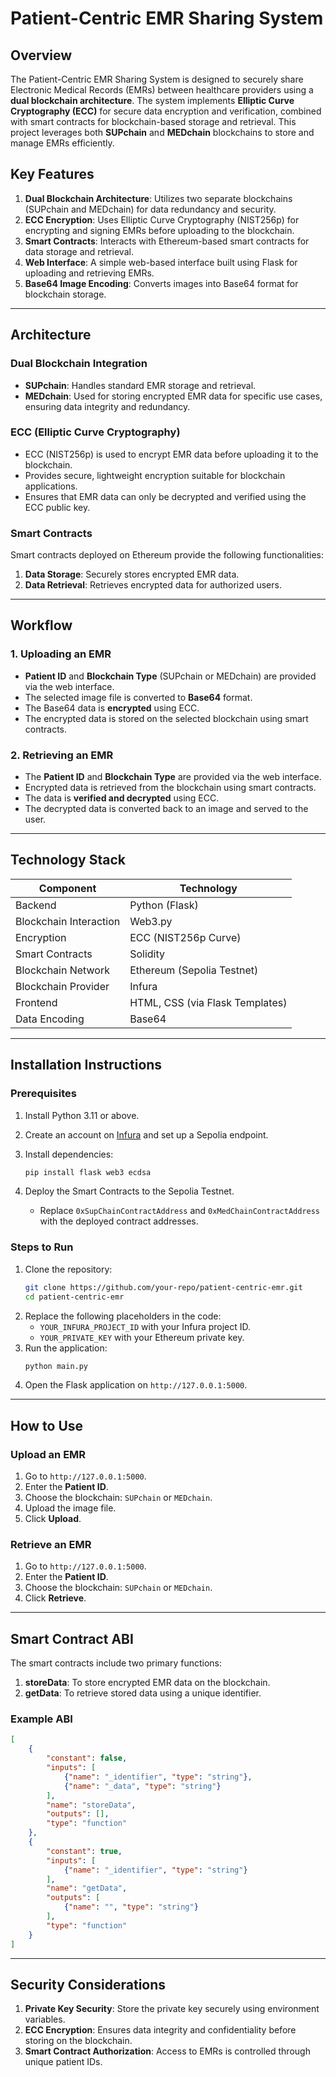 
# Patient-Centric EMR Sharing System

## Overview
The Patient-Centric EMR Sharing System is designed to securely share Electronic Medical Records (EMRs) between healthcare providers using a **dual blockchain architecture**. The system implements **Elliptic Curve Cryptography (ECC)** for secure data encryption and verification, combined with smart contracts for blockchain-based storage and retrieval. This project leverages both **SUPchain** and **MEDchain** blockchains to store and manage EMRs efficiently.

## Key Features
1. **Dual Blockchain Architecture**: Utilizes two separate blockchains (SUPchain and MEDchain) for data redundancy and security.
2. **ECC Encryption**: Uses Elliptic Curve Cryptography (NIST256p) for encrypting and signing EMRs before uploading to the blockchain.
3. **Smart Contracts**: Interacts with Ethereum-based smart contracts for data storage and retrieval.
4. **Web Interface**: A simple web-based interface built using Flask for uploading and retrieving EMRs.
5. **Base64 Image Encoding**: Converts images into Base64 format for blockchain storage.

---

## Architecture

### Dual Blockchain Integration
- **SUPchain**: Handles standard EMR storage and retrieval.
- **MEDchain**: Used for storing encrypted EMR data for specific use cases, ensuring data integrity and redundancy.

### ECC (Elliptic Curve Cryptography)
- ECC (NIST256p) is used to encrypt EMR data before uploading it to the blockchain.
- Provides secure, lightweight encryption suitable for blockchain applications.
- Ensures that EMR data can only be decrypted and verified using the ECC public key.

### Smart Contracts
Smart contracts deployed on Ethereum provide the following functionalities:
1. **Data Storage**: Securely stores encrypted EMR data.
2. **Data Retrieval**: Retrieves encrypted data for authorized users.

---

## Workflow

### **1. Uploading an EMR**
- **Patient ID** and **Blockchain Type** (SUPchain or MEDchain) are provided via the web interface.
- The selected image file is converted to **Base64** format.
- The Base64 data is **encrypted** using ECC.
- The encrypted data is stored on the selected blockchain using smart contracts.

### **2. Retrieving an EMR**
- The **Patient ID** and **Blockchain Type** are provided via the web interface.
- Encrypted data is retrieved from the blockchain using smart contracts.
- The data is **verified and decrypted** using ECC.
- The decrypted data is converted back to an image and served to the user.

---

## Technology Stack

| **Component**            | **Technology**                    |
|--------------------------|----------------------------------|
| Backend                  | Python (Flask)                   |
| Blockchain Interaction   | Web3.py                          |
| Encryption               | ECC (NIST256p Curve)             |
| Smart Contracts          | Solidity                         |
| Blockchain Network       | Ethereum (Sepolia Testnet)       |
| Blockchain Provider      | Infura                           |
| Frontend                 | HTML, CSS (via Flask Templates)  |
| Data Encoding            | Base64                          |

---

## Installation Instructions

### Prerequisites
1. Install Python 3.11 or above.
2. Create an account on [Infura](https://infura.io) and set up a Sepolia endpoint.
3. Install dependencies:
   ```bash
   pip install flask web3 ecdsa
   ```

4. Deploy the Smart Contracts to the Sepolia Testnet.
   - Replace `0xSupChainContractAddress` and `0xMedChainContractAddress` with the deployed contract addresses.

### Steps to Run
1. Clone the repository:
   ```bash
   git clone https://github.com/your-repo/patient-centric-emr.git
   cd patient-centric-emr
   ```
2. Replace the following placeholders in the code:
   - `YOUR_INFURA_PROJECT_ID` with your Infura project ID.
   - `YOUR_PRIVATE_KEY` with your Ethereum private key.
3. Run the application:
   ```bash
   python main.py
   ```
4. Open the Flask application on `http://127.0.0.1:5000`.

---

## How to Use

### Upload an EMR
1. Go to `http://127.0.0.1:5000`.
2. Enter the **Patient ID**.
3. Choose the blockchain: `SUPchain` or `MEDchain`.
4. Upload the image file.
5. Click **Upload**.

### Retrieve an EMR
1. Go to `http://127.0.0.1:5000`.
2. Enter the **Patient ID**.
3. Choose the blockchain: `SUPchain` or `MEDchain`.
4. Click **Retrieve**.

---

## Smart Contract ABI
The smart contracts include two primary functions:
1. **storeData**: To store encrypted EMR data on the blockchain.
2. **getData**: To retrieve stored data using a unique identifier.

### Example ABI
```json
[
    {
        "constant": false,
        "inputs": [
            {"name": "_identifier", "type": "string"},
            {"name": "_data", "type": "string"}
        ],
        "name": "storeData",
        "outputs": [],
        "type": "function"
    },
    {
        "constant": true,
        "inputs": [
            {"name": "_identifier", "type": "string"}
        ],
        "name": "getData",
        "outputs": [
            {"name": "", "type": "string"}
        ],
        "type": "function"
    }
]
```

---

## Security Considerations
1. **Private Key Security**: Store the private key securely using environment variables.
2. **ECC Encryption**: Ensures data integrity and confidentiality before storing on the blockchain.
3. **Smart Contract Authorization**: Access to EMRs is controlled through unique patient IDs.

